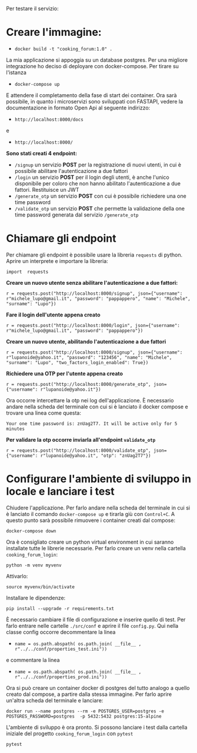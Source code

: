 Per testare il servizio:

# Creare l'immagine:

- `docker build -t "cooking_forum:1.0" .`

La mia applicazione si appoggia su un database postgres. Per una migliore integrazione ho deciso di deployare con docker-compose. Per tirare su l'istanza

- `docker-compose up`

E attendere il completamento della fase di start dei container. Ora sarà possibile, in quanto i microservizi sono sviluppati con FASTAPI, vedere la documentazione in formato Open Api al seguente indirizzo:

- `http://localhost:8000/docs`

e

- `http://localhost:8000/`

**Sono stati creati 4 endpoint:**
 - `/signup` un servizio **POST** per la registrazione di nuovi utenti, in  cui è possibile abilitare l'autenticazione a due fattori
 - `/login` un servizio **POST** per il login degli utenti, è anche l'unico disponibile per coloro che non hanno abilitato l'autenticazione a due fattori. Restituisce un JWT
- `/generate_otp` un servizio **POST** con cui è possibile richiedere una one time password
- `/validate_otp` un servizio **POST** che permette la validazione della one time password generata dal servizio `/generate_otp`

# Chiamare gli endpoint

 Per chiamare gli endpoint è possibile usare la libreria `requests` di python. Aprire un interprete e importare la libreria:
 
 `import  requests`

**Creare un nuovo utente senza abilitare l'autenticazione a due fattori:**

`r = requests.post("http://localhost:8000/signup", json={"username": r"michele_lupo@gmail.it", "password": "pappappero", "name": "Michele", "surname": "Lupo"})`

**Fare il login dell'utente appena creato**

`r = requests.post("http://localhost:8000/login", json={"username": r"michele_lupo@gmail.it", "password": "pappappero"})`

**Creare un nuovo utente, abilitando l'autenticazione a due fattori**

`r = requests.post("http://localhost:8000/signup", json={"username": r"lupanoide@yahoo.it", "password": "123456", "name": "Michele", "surname": "Lupo", "two_factors_login_enabled": True})`

**Richiedere una OTP per l'utente appena creato**

`r = requests.post("http://localhost:8000/generate_otp", json={"username": r"lupanoide@yahoo.it"})`

Ora occorre intercettare la otp nei log dell'applicazione. È necessario andare nella scheda del terminale con cui si è lanciato il docker compose e trovare una linea come questa:

`Your one time password is: znUag2T7. It will be active only for 5 minutes`

**Per validare la otp occorre inviarla all'endpoint `validate_otp`**

`r = requests.post("http://localhost:8000/validate_otp", json={"username": r"lupanoide@yahoo.it", "otp": "znUag2T7"})`

# Configurare l'ambiente di sviluppo in locale e lanciare i test 

 Chiudere l'applicazione. Per farlo andare nella scheda del terminale in cui si è lanciato il comando `docker-compose up` e tirarla giù con `Control+C`. A questo punto sarà possibile rimuovere i container creati dal compose:

`docker-compose down`

Ora è consigliato creare un python virtual environment in cui saranno installate tutte le librerie necessarie. Per farlo creare un venv nella cartella `cooking_forum_login`:

`python -m venv myvenv`

Attivarlo:

`source myvenv/bin/activate`

Installare le dipendenze:

`pip install --upgrade -r requirements.txt`

È necessario cambiare il file di configurazione e inserire quello di test. Per farlo entrare nelle cartelle `./src/conf` e aprire il file `config.py`. Qui nella classe config occorre decommentare la linea 

- `name = os.path.abspath( os.path.join( __file__ , r"../../conf/properties_test.ini"))` 

e commentare la linea 

- `name = os.path.abspath( os.path.join( __file__ , r"../../conf/properties_prod.ini"))`

Ora si può creare un container docker di postgres del tutto analogo a quello creato dal compose, a partire dalla stessa immagine. Per farlo aprire un'altra scheda del terminale e lanciare: 

`docker run --name postgres --rm -e POSTGRES_USER=postgres -e POSTGRES_PASSWORD=postgres  -p 5432:5432 postgres:15-alpine`

L'ambiente di sviluppo è ora pronto. Si possono lanciare i test dalla cartella iniziale del progetto `cooking_forum_login` con `pytest`

`pytest`

